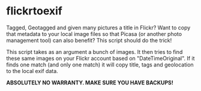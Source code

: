 # flickrtoexif
Tagged, Geotagged and given many pictures a title in Flickr? Want to copy that metadata to your local image files so that Picasa (or another photo management tool) can also benefit? This script should do the trick!

This script takes as an argument a bunch of images. It then tries to find these same images on your Flickr account based on "DateTimeOriginal". If it finds one match (and only one match) it will copy title, tags and geolocation to the local exif data.

**ABSOLUTELY NO WARRANTY. MAKE SURE YOU HAVE BACKUPS!**